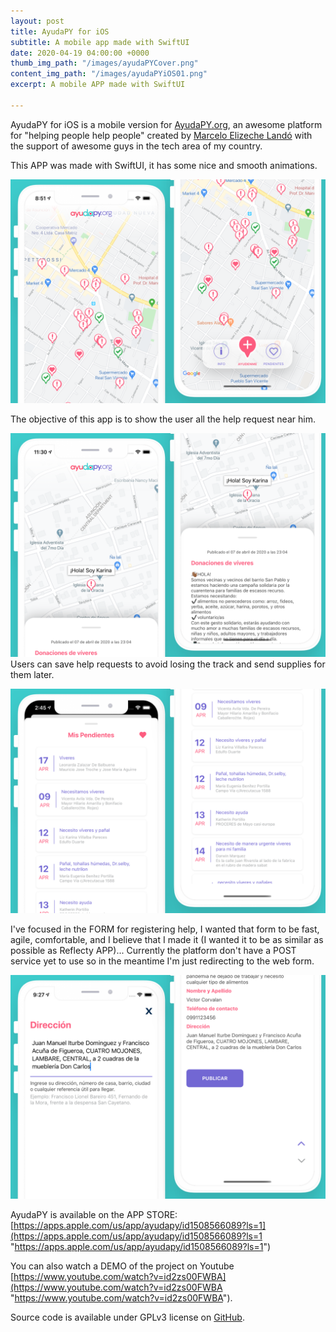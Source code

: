 ```yaml
---
layout: post
title: AyudaPY for iOS
subtitle: A mobile app made with SwiftUI
date: 2020-04-19 04:00:00 +0000
thumb_img_path: "/images/ayudaPYCover.png"
content_img_path: "/images/ayudaPYiOS01.png"
excerpt: A mobile APP made with SwiftUI

---
```

AyudaPY for iOS is a mobile version for [AyudaPY.org](https://ayudapy.org), an awesome platform for "helping people help people" created by [Marcelo Elizeche Landó](https://melizeche.com/) with the support of awesome guys in the tech area of my country.

This APP was made with SwiftUI, it has some nice and smooth animations.

![](/images/portfolio01.png)

The objective of this app is to show the user all the help request near him. 

![](/images/portfolio03.png)Users can save help requests to avoid losing the track and send supplies for them later.

![](/images/portfolio02.png)

I've focused in the FORM for registering help, I wanted that form to be fast, agile, comfortable, and I believe that I made it (I wanted it to be as similar as possible as Reflecty APP)... Currently the platform don't have a POST service yet to use so in the meantime I'm just redirecting to the web form.

![](/images/portfolio04.png)

AyudaPY is available on the APP STORE:  
[https://apps.apple.com/us/app/ayudapy/id1508566089?ls=1](https://apps.apple.com/us/app/ayudapy/id1508566089?ls=1 "https://apps.apple.com/us/app/ayudapy/id1508566089?ls=1")

You can also watch a DEMO of the project on Youtube [https://www.youtube.com/watch?v=id2zs00FWBA](https://www.youtube.com/watch?v=id2zs00FWBA "https://www.youtube.com/watch?v=id2zs00FWBA").

Source code is available under GPLv3 license on [GitHub](https://github.com/pescode/AyudaPY-iOS).